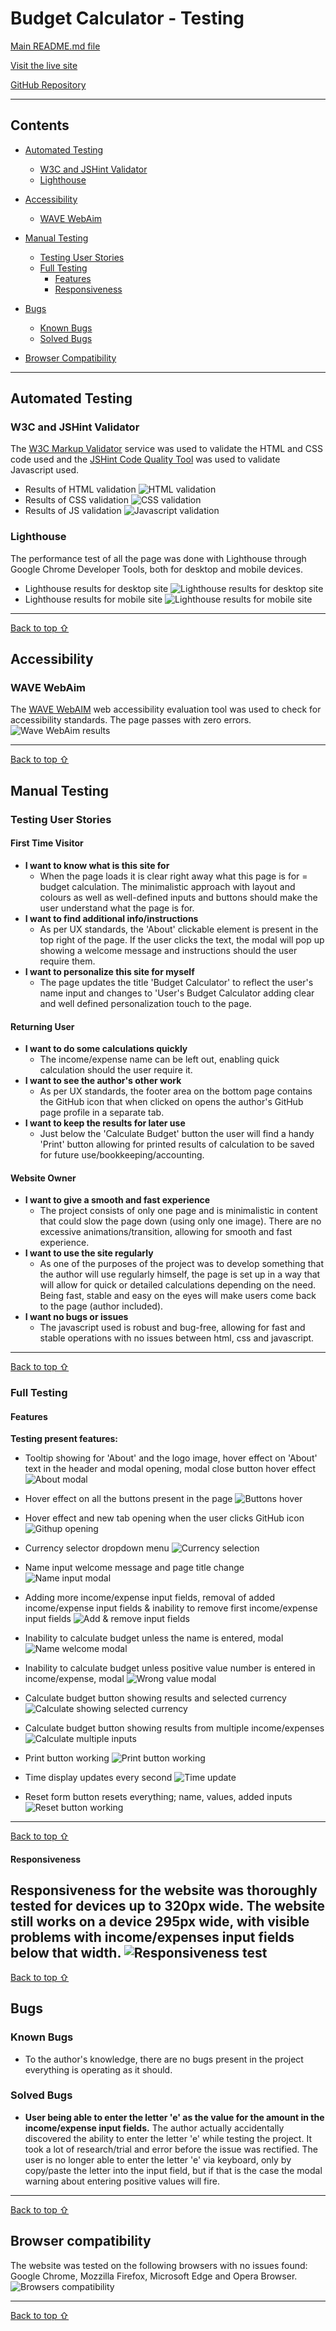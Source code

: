# **Budget Calculator - Testing** 

[Main README.md file](/README.md)

[Visit the live site](https://boiann.github.io/budget-calculator "Link to Budget Calculator")

[GitHub Repository](https://github.com/Boiann/budget-calculator "Link to GitHub Repository")

---
## **Contents**
* [Automated Testing](#automated-testing)
  * [W3C and JSHint Validator](#w3c-and-jshint-validator)
  * [Lighthouse](#lighthouse)

* [Accessibility](#accessibility) 
  * [WAVE WebAim](#wave-webaim) 

* [Manual Testing](#manual-testing)
  * [Testing User Stories](#testing-user-stories)
  * [Full Testing](#full-testing)
    * [Features](#features)
    * [Responsiveness](#responsiveness)

* [Bugs](#bugs)
  * [Known Bugs](#known-bugs)
  * [Solved Bugs](#solved-bugs)

* [Browser Compatibility](#browser-compatibility)      

---

## Automated Testing

### **W3C and JSHint Validator**
The [W3C Markup Validator](https://validator.w3.org/) service was used to validate the HTML and CSS code used and the [JSHint Code Quality Tool](https://jshint.com/) was used to validate Javascript used.

 * Results of HTML validation
 ![HTML validation](assets/images/readme_imgs/testing_imgs/validation/html_validation.png)
 * Results of CSS validation
 ![CSS validation](assets/images/readme_imgs/testing_imgs/validation/css_validation.png)
 * Results of JS validation
 ![Javascript validation](assets/images/readme_imgs/testing_imgs/validation/js_validation.png)

### **Lighthouse**
The performance test of all the page was done with Lighthouse through Google Chrome Developer Tools, both for desktop and mobile devices.

* Lighthouse results for desktop site
![Lighthouse results for desktop site](assets/images/readme_imgs/testing_imgs/lighthouse/lighthouse_desktop.png)
* Lighthouse results for mobile site
![Lighthouse results for mobile site](assets/images/readme_imgs/testing_imgs/lighthouse/lighthouse_mobile.png)
---
[Back to top ⇧](#budget-calculator---testing)

## **Accessibility**

### **WAVE WebAim**

The [WAVE WebAIM](https://wave.webaim.org/ "Link to WAVE WebAIM home page") web accessibility evaluation tool was used to check for accessibility standards. The page passes with zero errors.
![Wave WebAim results](assets/images/readme_imgs/testing_imgs/wave/wave_eval.png)

---
[Back to top ⇧](#budget-calculator---testing)

## **Manual Testing**
### **Testing User Stories**

#### **First Time Visitor**
  * **I want to know what is this site for**
    * When the page loads it is clear right away what this page is for = budget calculation. The minimalistic approach with layout and colours as well as well-defined inputs and buttons should make the user understand what the page is for.
  * **I want to find additional info/instructions**
    * As per UX standards, the 'About' clickable element is present in the top right of the page. If the user clicks the text, the modal will pop up showing a welcome message and instructions should the user require them.
  * **I want to personalize this site for myself**
    * The page updates the title 'Budget Calculator' to reflect the user's name input and changes to 'User's Budget Calculator adding clear and well defined personalization touch to the page.

#### **Returning User**
  * **I want to do some calculations quickly**
    * The income/expense name can be left out, enabling quick calculation should the user require it.
  * **I want to see the author's other work**
    * As per UX standards, the footer area on the bottom page contains the GitHub icon that when clicked on opens the author's GitHub page profile in a separate tab.  
  * **I want to keep the results for later use**
    * Just below the 'Calculate Budget' button the user will find a handy 'Print' button allowing for printed results of calculation to be saved for future use/bookkeeping/accounting. 

#### **Website Owner**
  * **I want to give a smooth and fast experience**
    * The project consists of only one page and is minimalistic in content that could slow the page down (using only one image). There are no excessive animations/transition, allowing for smooth and fast experience.
  * **I want to use the site regularly**
    * As one of the purposes of the project was to develop something that the author will use regularly himself, the page is set up in a way that will allow for quick or detailed calculations depending on the need. Being fast, stable and easy on the eyes will make users come back to the page (author included).
  * **I want no bugs or issues**
    * The javascript used is robust and bug-free, allowing for fast and stable operations with no issues between html, css and javascript.

---
[Back to top ⇧](#budget-calculator---testing)    

### **Full Testing**

#### **Features**
**Testing present features:**

* Tooltip showing for 'About' and the logo image, hover effect on 'About' text in the header and modal opening, modal close button hover effect
![About modal](assets/images/readme_imgs/shared_imgs_features/about_modal.gif)

* Hover effect on all the buttons present in the page
![Buttons hover](assets/images/readme_imgs/shared_imgs_features/hover_buttons.gif)

* Hover effect and new tab opening when the user clicks GitHub icon
![Githup opening](assets/images/readme_imgs/shared_imgs_features/github_open.gif)

* Currency selector dropdown menu
![Currency selection](assets/images/readme_imgs/shared_imgs_features/currency_select.gif)

* Name input welcome message and page title change
![Name input modal](assets/images/readme_imgs/shared_imgs_features/name_input_modal.gif)

* Adding more income/expense input fields, removal of added income/expense input fields & inability to remove first income/expense input fields
![Add & remove input fields](assets/images/readme_imgs/shared_imgs_features/add_remove_inputs.gif)

* Inability to calculate budget unless the name is entered, modal
![Name welcome modal](assets/images/readme_imgs/shared_imgs_features/enter_name.gif)

* Inability to calculate budget unless positive value number is entered in income/expense, modal
![Wrong value modal](assets/images/readme_imgs/shared_imgs_features/positive_numbers.gif)

* Calculate budget button showing results and selected currency
![Calculate showing selected currency](assets/images/readme_imgs/shared_imgs_features/selected_currency_display.gif)

* Calculate budget button showing results from multiple income/expenses
![Calculate multiple inputs](assets/images/readme_imgs/shared_imgs_features/multi_input_calculate.gif)

* Print button working
![Print button working](assets/images/readme_imgs/shared_imgs_features/print_working.gif)

* Time display updates every second
![Time update](assets/images/readme_imgs/shared_imgs_features/time_update.gif)

* Reset form button resets everything; name, values, added inputs
![Reset button working](assets/images/readme_imgs/shared_imgs_features/reset_form.gif)
---
[Back to top ⇧](#budget-calculator---testing)

#### **Responsiveness**
Responsiveness for the website was thoroughly tested for devices up to 320px wide. 
The website still works on a device 295px wide, with visible problems with income/expenses input fields below that width.
![Responsiveness test](assets/images/readme_imgs/testing_imgs/responsive/responsive_test.gif)
---
[Back to top ⇧](#budget-calculator---testing)

## **Bugs**

### **Known Bugs**

* To the author's knowledge, there are no bugs present in the project everything is operating as it should.

### **Solved Bugs**

* **User being able to enter the letter 'e' as the value for the amount in the income/expense input fields.** 
The author actually accidentally discovered the ability to enter the letter 'e' while testing the project. It took a lot of research/trial and error before the issue was rectified. The user is no longer able to enter the letter 'e' via keyboard, only by copy/paste the letter into the input field, but if that is the case the modal warning about entering positive values will fire.
---
[Back to top ⇧](#budget-calculator---testing)

## **Browser compatibility**

The website was tested on the following browsers with no issues found: Google Chrome, Mozzilla Firefox, Microsoft Edge and Opera Browser.
![Browsers compatibility](assets/images/readme_imgs/testing_imgs/browsers/browsers.png)

---

[Back to top ⇧](#budget-calculator---testing)
